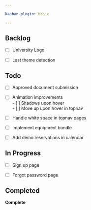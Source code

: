 ```yaml
---

kanban-plugin: basic

---
```


## Backlog

- [ ] University Logo
- [ ] Last theme detection


## Todo

- [ ] Approved document submission
- [ ] Animation improvements<br>- [ ] Shadows upon hover<br>- [ ] Move up upon hover in topnav
- [ ] Handle white space in topnav pages
- [ ] Implement equipment bundle
- [ ] Add demo reservations in calendar


## In Progress

- [ ] Sign up page
- [ ] Forgot password page


## Completed

**Complete**


